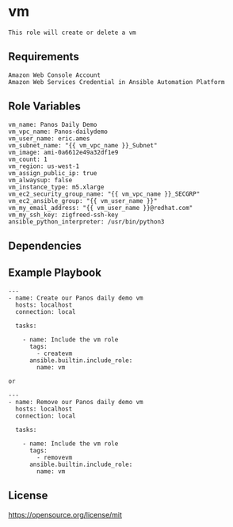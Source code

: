 vm
=========
```
This role will create or delete a vm
```
Requirements
------------
```
Amazon Web Console Account
Amazon Web Services Credential in Ansible Automation Platform
```
Role Variables
--------------
```
vm_name: Panos Daily Demo
vm_vpc_name: Panos-dailydemo
vm_user_name: eric.ames
vm_subnet_name: "{{ vm_vpc_name }}_Subnet"
vm_image: ami-0a6612e49a32df1e9
vm_count: 1
vm_region: us-west-1
vm_assign_public_ip: true
vm_alwaysup: false
vm_instance_type: m5.xlarge
vm_ec2_security_group_name: "{{ vm_vpc_name }}_SECGRP"
vm_ec2_ansible_group: "{{ vm_user_name }}"
vm_my_email_address: "{{ vm_user_name }}@redhat.com"
vm_my_ssh_key: zigfreed-ssh-key
ansible_python_interpreter: /usr/bin/python3
```
Dependencies
------------

Example Playbook
----------------
```
---
- name: Create our Panos daily demo vm
  hosts: localhost
  connection: local

  tasks:

    - name: Include the vm role
      tags:
        - createvm
      ansible.builtin.include_role:
        name: vm

or

---
- name: Remove our Panos daily demo vm
  hosts: localhost
  connection: local

  tasks:

    - name: Include the vm role
      tags:
        - removevm
      ansible.builtin.include_role:
        name: vm
```
License
-------

https://opensource.org/license/mit
